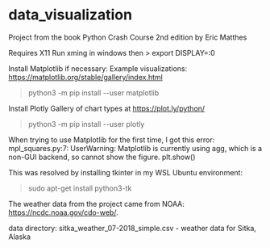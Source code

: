 # data_visualization

Project from the book Python Crash Course 2nd edition by Eric Matthes

Requires X11 
Run xming in windows 
then > export DISPLAY=:0

Install Matplotlib if necessary:
Example visualizations: https://matplotlib.org/stable/gallery/index.html
> python3 -m pip install --user matplotlib
>

Install Plotly
Gallery of chart types at https://plot.ly/python/
> python3 -m pip install --user plotly


When trying to use Matplotlib for the first time, I got this error:
mpl_squares.py:7: UserWarning: Matplotlib is currently using agg, which is a non-GUI backend, so cannot show the figure.
  plt.show()
  
This was resolved by installing tkinter in my WSL Ubuntu environment:
> sudo apt-get install python3-tk
> 

The weather data from the project came from NOAA:
https://ncdc.noaa.gov/cdo-web/.

data directory:
sitka_weather_07-2018_simple.csv - weather data for Sitka, Alaska


